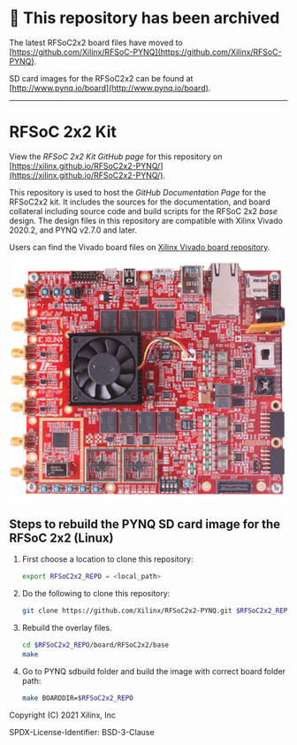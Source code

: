 # 🚫 This repository has been archived

The latest RFSoC2x2 board files have moved to [https://github.com/Xilinx/RFSoC-PYNQ](https://github.com/Xilinx/RFSoC-PYNQ).

SD card images for the RFSoC2x2 can be found at [http://www.pynq.io/board](http://www.pynq.io/board).

---------------

# RFSoC 2x2 Kit

View the *RFSoC 2x2 Kit GitHub page* for this repository on [https://xilinx.github.io/RFSoC2x2-PYNQ/](https://xilinx.github.io/RFSoC2x2-PYNQ/).

This repository is used to host the *GitHub Documentation Page* for the
RFSoC2x2 kit. It includes the sources for the documentation, and board
collateral including source code and build scripts for the RFSoC 2x2 *base*
design. The design files in this repository are compatible with Xilinx
Vivado 2020.2, and PYNQ v2.7.0 and later.

Users can find the Vivado board files on
[Xilinx Vivado board repository](https://github.com/Xilinx/XilinxBoardStore/tree/2020.1/boards/Xilinx/rfsoc2x2/1.1).

![alt](./docs/images/01_rfsoc_2x2_t.png)

## Steps to rebuild the PYNQ SD card image for the RFSoC 2x2 (Linux)

1. First choose a location to clone this repository:

	```bash
	export RFSoC2x2_REPO = <local_path>
	```

2. Do the following to clone this repository:

	```bash
	git clone https://github.com/Xilinx/RFSoC2x2-PYNQ.git $RFSoC2x2_REPO
	```

3. Rebuild the overlay files. 
   
	```bash
	cd $RFSoC2x2_REPO/board/RFSoC2x2/base
	make
	```

4. Go to PYNQ sdbuild folder and build the image with correct board folder 
   path:

	```bash
	make BOARDDIR=$RFSoC2x2_REPO
	```


Copyright (C) 2021 Xilinx, Inc

SPDX-License-Identifier: BSD-3-Clause
